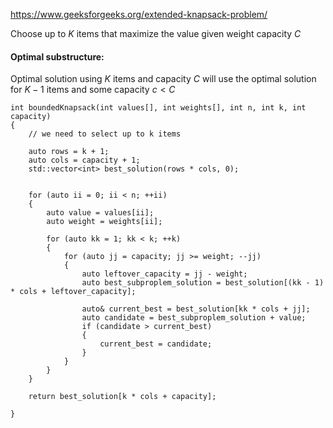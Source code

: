 https://www.geeksforgeeks.org/extended-knapsack-problem/

Choose up to $K$ items that maximize the value given weight capacity $C$ 

#### Optimal substructure:
Optimal solution using $K$ items and capacity $C$ will use the optimal solution for $K-1$ items and some capacity $c < C$ 

```
int boundedKnapsack(int values[], int weights[], int n, int k, int capacity)
{
	// we need to select up to k items
	
	auto rows = k + 1;
	auto cols = capacity + 1;
	std::vector<int> best_solution(rows * cols, 0);

	
    for (auto ii = 0; ii < n; ++ii)
	{
		auto value = values[ii]; 
		auto weight = weights[ii]; 
		
		for (auto kk = 1; kk < k; ++k)
		{
			for (auto jj = capacity; jj >= weight; --jj)
			{
				auto leftover_capacity = jj - weight;
				auto best_subproplem_solution = best_solution[(kk - 1) * cols + leftover_capacity];

				auto& current_best = best_solution[kk * cols + jj];
				auto candidate = best_subproplem_solution + value;
				if (candidate > current_best)
				{
					current_best = candidate;
				}
			}
		}
	}
	
	return best_solution[k * cols + capacity];

}
```